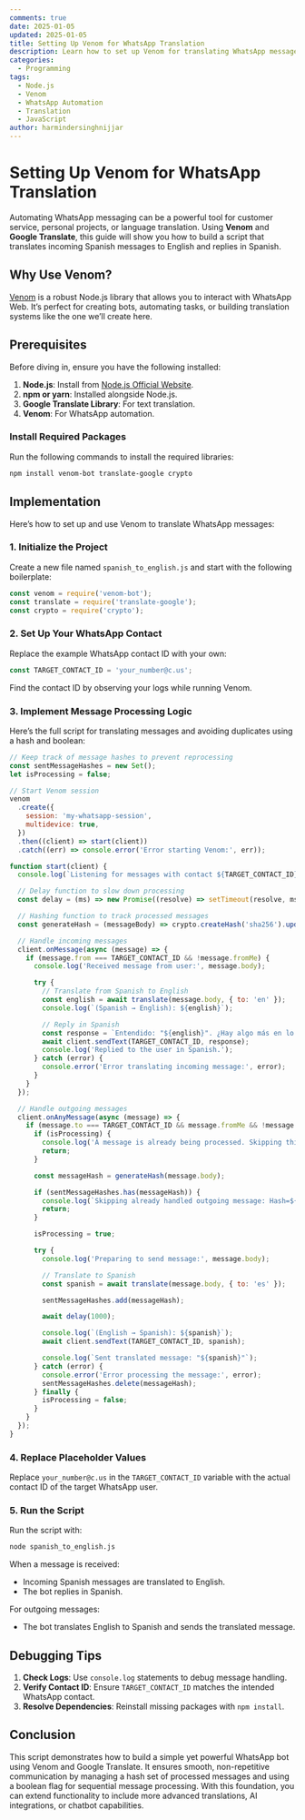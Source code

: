 ```yaml
---
comments: true
date: 2025-01-05
updated: 2025-01-05
title: Setting Up Venom for WhatsApp Translation
description: Learn how to set up Venom for translating WhatsApp messages in real time. This tutorial includes step-by-step guidance and an example implementation.
categories:
  - Programming
tags:
  - Node.js
  - Venom
  - WhatsApp Automation
  - Translation
  - JavaScript
author: harmindersinghnijjar
---
```


# Setting Up Venom for WhatsApp Translation

Automating WhatsApp messaging can be a powerful tool for customer service, personal projects, or language translation. Using **Venom** and **Google Translate**, this guide will show you how to build a script that translates incoming Spanish messages to English and replies in Spanish.

## Why Use Venom?

[Venom](https://github.com/orkestral/venom) is a robust Node.js library that allows you to interact with WhatsApp Web. It’s perfect for creating bots, automating tasks, or building translation systems like the one we’ll create here.

## Prerequisites

Before diving in, ensure you have the following installed:

1. **Node.js**: Install from [Node.js Official Website](https://nodejs.org/).
2. **npm or yarn**: Installed alongside Node.js.
3. **Google Translate Library**: For text translation.
4. **Venom**: For WhatsApp automation.

### Install Required Packages

Run the following commands to install the required libraries:

```bash
npm install venom-bot translate-google crypto
```

## Implementation

Here’s how to set up and use Venom to translate WhatsApp messages:

### 1. Initialize the Project

Create a new file named `spanish_to_english.js` and start with the following boilerplate:

```javascript
const venom = require('venom-bot');
const translate = require('translate-google');
const crypto = require('crypto');
```

### 2. Set Up Your WhatsApp Contact

Replace the example WhatsApp contact ID with your own:

```javascript
const TARGET_CONTACT_ID = 'your_number@c.us';
```

Find the contact ID by observing your logs while running Venom.

### 3. Implement Message Processing Logic

Here’s the full script for translating messages and avoiding duplicates using a hash and boolean:

```javascript
// Keep track of message hashes to prevent reprocessing
const sentMessageHashes = new Set();
let isProcessing = false;

// Start Venom session
venom
  .create({
    session: 'my-whatsapp-session',
    multidevice: true,
  })
  .then((client) => start(client))
  .catch((err) => console.error('Error starting Venom:', err));

function start(client) {
  console.log(`Listening for messages with contact ${TARGET_CONTACT_ID}`);

  // Delay function to slow down processing
  const delay = (ms) => new Promise((resolve) => setTimeout(resolve, ms));

  // Hashing function to track processed messages
  const generateHash = (messageBody) => crypto.createHash('sha256').update(messageBody).digest('hex');

  // Handle incoming messages
  client.onMessage(async (message) => {
    if (message.from === TARGET_CONTACT_ID && !message.fromMe) {
      console.log('Received message from user:', message.body);

      try {
        // Translate from Spanish to English
        const english = await translate(message.body, { to: 'en' });
        console.log(`(Spanish → English): ${english}`);

        // Reply in Spanish
        const response = `Entendido: "${english}". ¿Hay algo más en lo que pueda ayudarte?`;
        await client.sendText(TARGET_CONTACT_ID, response);
        console.log('Replied to the user in Spanish.');
      } catch (error) {
        console.error('Error translating incoming message:', error);
      }
    }
  });

  // Handle outgoing messages
  client.onAnyMessage(async (message) => {
    if (message.to === TARGET_CONTACT_ID && message.fromMe && !message.isGroupMsg) {
      if (isProcessing) {
        console.log('A message is already being processed. Skipping this message.');
        return;
      }

      const messageHash = generateHash(message.body);

      if (sentMessageHashes.has(messageHash)) {
        console.log(`Skipping already handled outgoing message: Hash=${messageHash}`);
        return;
      }

      isProcessing = true;

      try {
        console.log('Preparing to send message:', message.body);

        // Translate to Spanish
        const spanish = await translate(message.body, { to: 'es' });

        sentMessageHashes.add(messageHash);

        await delay(1000);

        console.log(`(English → Spanish): ${spanish}`);
        await client.sendText(TARGET_CONTACT_ID, spanish);

        console.log(`Sent translated message: "${spanish}"`);
      } catch (error) {
        console.error('Error processing the message:', error);
        sentMessageHashes.delete(messageHash);
      } finally {
        isProcessing = false;
      }
    }
  });
}
```

### 4. Replace Placeholder Values

Replace `your_number@c.us` in the `TARGET_CONTACT_ID` variable with the actual contact ID of the target WhatsApp user.

### 5. Run the Script

Run the script with:

```bash
node spanish_to_english.js
```

When a message is received:
- Incoming Spanish messages are translated to English.
- The bot replies in Spanish.

For outgoing messages:
- The bot translates English to Spanish and sends the translated message.

## Debugging Tips

1. **Check Logs**: Use `console.log` statements to debug message handling.
2. **Verify Contact ID**: Ensure `TARGET_CONTACT_ID` matches the intended WhatsApp contact.
3. **Resolve Dependencies**: Reinstall missing packages with `npm install`.

## Conclusion

This script demonstrates how to build a simple yet powerful WhatsApp bot using Venom and Google Translate. It ensures smooth, non-repetitive communication by managing a hash set of processed messages and using a boolean flag for sequential message processing. With this foundation, you can extend functionality to include more advanced translations, AI integrations, or chatbot capabilities.
